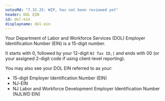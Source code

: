 ```yaml
---
notesMd: "7.31.25: WIP, has not been reviewed yet"
header: DOL EIN
id: dol-ein
displayname: dol-ein
---
```

Your Department of Labor and Workforce Services (DOL) Employer Identification Number (EIN) is a 15-digit number.

It starts with 0, followed by your 12-digit `NJ Tax ID,|` and ends with 00 (or your assigned 2-digit code if using client-level reporting).

You may also see your DOL EIN referred to as your: 

* 15-digit Employer Identification Number (EIN) 
* NJ-EIN
* NJ Labor and Workforce Development Employer Identification Number (NJLWD EIN)